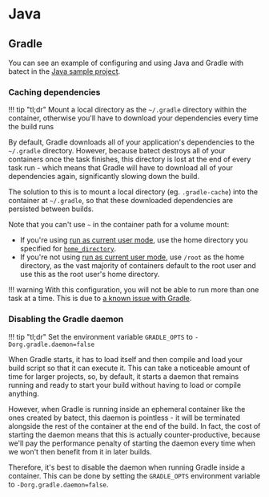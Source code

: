 # Java

## Gradle

You can see an example of configuring and using Java and Gradle with batect in the [Java sample project](https://github.com/batect/batect-sample-java).

### Caching dependencies

!!! tip "tl;dr"
    Mount a local directory as the `~/.gradle` directory within the container, otherwise you'll have to download your dependencies every time the build
    runs

By default, Gradle downloads all of your application's dependencies to the `~/.gradle` directory. However, because batect destroys all of your containers once
the task finishes, this directory is lost at the end of every task run - which means that Gradle will have to download all of your dependencies again,
significantly slowing down the build.

The solution to this is to mount a local directory (eg. `.gradle-cache`) into the container at `~/.gradle`, so that these downloaded dependencies are
persisted between builds.

Note that you can't use `~` in the container path for a volume mount:

* If you're using [run as current user mode](../tips/BuildArtifactsOwnedByRoot.md), use the home directory you specified for [`home_directory`](../config/Containers.md#run_as_current_user).
* If you're not using [run as current user mode](../tips/BuildArtifactsOwnedByRoot.md), use `/root` as the home directory, as the vast majority of containers
  default to the root user and use this as the root user's home directory.

!!! warning
    With this configuration, you will not be able to run more than one task at a time. This is due to [a known issue with Gradle](https://github.com/gradle/gradle/issues/851).

### Disabling the Gradle daemon

!!! tip "tl;dr"
    Set the environment variable `GRADLE_OPTS` to `-Dorg.gradle.daemon=false`

When Gradle starts, it has to load itself and then compile and load your build script so that it can execute it. This can take a noticeable amount of time for
larger projects, so, by default, it starts a daemon that remains running and ready to start your build without having to load or compile anything.

However, when Gradle is running inside an ephemeral container like the ones created by batect, this daemon is pointless - it will be terminated alongside the
rest of the container at the end of the build. In fact, the cost of starting the daemon means that this is actually counter-productive, because we'll pay the
performance penalty of starting the daemon every time when we won't then benefit from it in later builds.

Therefore, it's best to disable the daemon when running Gradle inside a container. This can be done by setting the `GRADLE_OPTS` environment variable to
`-Dorg.gradle.daemon=false`.
